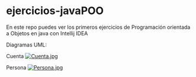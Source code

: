 # ejercicios-javaPOO
En este repo puedes ver los primeros ejercicios de Programación orientada a Objetos en java con Intellij IDEA 

Diagramas UML:

Cuenta
[![Cuenta.jpg](https://i.postimg.cc/bwZypFqJ/Cuenta.jpg)](https://postimg.cc/K1yS5fkS)

Persona
[![Persona.jpg](https://i.postimg.cc/L5GyfXgG/Persona.jpg)](https://postimg.cc/m1NNWTwS)
